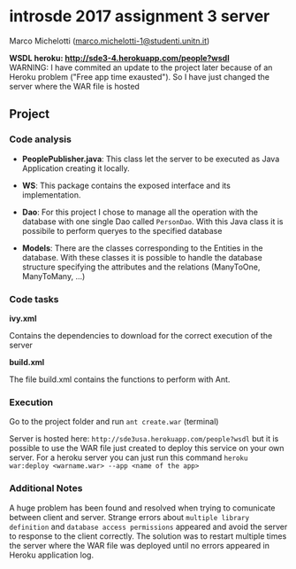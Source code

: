 # introsde 2017 assignment 3 server
Marco Michelotti (marco.michelotti-1@studenti.unitn.it)

**WSDL heroku: http://sde3-4.herokuapp.com/people?wsdl**  
WARNING: I have commited an update to the project later because of an Heroku problem ("Free app time exausted"). So I have just changed the server where the WAR file is hosted

## Project

### Code analysis

- **PeoplePublisher.java**: This class let the server to be executed as Java Application creating it locally.

- **WS**: This package contains the exposed interface and its implementation.

- **Dao**: For this project I chose to manage all the operation with the database with one single Dao called ```PersonDao```.
With this Java class it is possibile to perform queryes to the specified database

- **Models**: There are the classes corresponding to the Entities in the database. With these classes it is possible to handle the database structure specifying 
the attributes and the relations (ManyToOne, ManyToMany, ...)


### Code tasks

**ivy.xml**

Contains the dependencies to download for the correct execution of the server

**build.xml**

The file build.xml contains the functions to perform with Ant.
	
### Execution

Go to the project folder and run ```ant create.war``` (terminal)

Server is hosted here: ```http://sde3usa.herokuapp.com/people?wsdl``` but it is possible to use the WAR file just created to deploy this service on your own server.
For a heroku server you can just run this command ```heroku war:deploy <warname.war> --app <name of the app>```

### Additional Notes
A huge problem has been found and resolved when trying to comunicate between client and server. Strange errors about ```multiple library definition``` and ```database access permissions```
appeared and avoid the server to response to the client correctly.
The solution was to restart multiple times the server where the WAR file was deployed until no errors appeared in Heroku application log.
